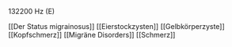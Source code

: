 132200 Hz (E)

[[Der Status migrainosus]]
[[Eierstockzysten]]
[[Gelbkörperzyste]]
[[Kopfschmerz]]
[[Migräne Disorders]]
[[Schmerz]]